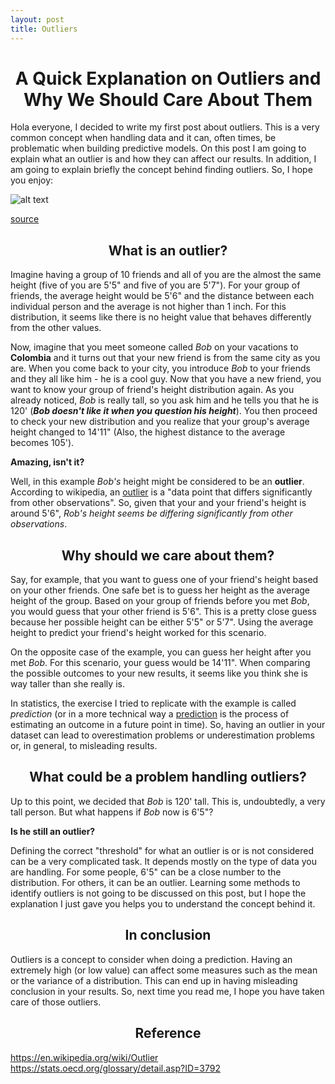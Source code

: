 ```yaml
---
layout: post
title: Outliers
---
```


<h1 style="font-size:200%;text-align:center">A Quick Explanation on Outliers and Why We Should Care About Them</h1>

Hola everyone, I decided to write my first post about outliers. This is a very common concept when handling data and it can, often times, be problematic when building predictive models. On this post I am going to explain what an outlier is and how they can affect our results. In addition, I am going to explain briefly the concept behind finding outliers. So, I hope you enjoy: 

![alt text](https://i.makeagif.com/media/8-18-2017/S_jkMJ.gif "Me Typing - not me, really")

[source](https://i.makeagif.com/media/8-18-2017/S_jkMJ.gif)

<h2 style="text-align:center">What is an outlier?</h2>

Imagine having a group of 10 friends and all of you are the almost the same height (five of you are 5'5" and five of you are 5'7"). For your group of friends, the average height would be 5'6" and the distance between each individual person and the average is not higher than 1 inch. For this distribution, it seems like there is no height value that behaves differently from the other values.

Now, imagine that you meet someone called _Bob_ on your vacations to <b>Colombia</b> and it turns out that your new friend is from the same city as you are. When you come back to your city, you introduce _Bob_ to your friends and they all like him - he is a cool guy. Now that you have a new friend, you want to know your group of friend's height distribution again. As you already noticed, _Bob_ is really tall, so you ask him and he tells you that he is 120' (<i><b>Bob doesn't like it when you question his height</b></i>). You then proceed to check your new distribution and you realize that your group's average height changed to 14'11" (Also, the highest distance to the average becomes 105').

<b>Amazing, isn't it?</b>

Well, in this example _Bob's_ height might be considered to be an <b>outlier</b>. According to wikipedia, an [outlier](https://en.wikipedia.org/wiki/Outlier) is a "data point that differs significantly from other observations". So, given that your and your friend's height is around 5'6", _Rob's height seems be differing significantly from other observations_.

<h2 style="text-align:center">Why should we care about them?</h2>

Say, for example, that you want to guess one of your friend's height based on your other friends. One safe bet is to guess her height as the average height of the group. Based on your group of friends before you met _Bob_, you would guess that your other friend is 5'6". This is a pretty close guess because her possible height can be either 5'5" or 5'7". Using the average height to predict your friend's height worked for this scenario. 

On the opposite case of the example, you can guess her height after you met _Bob_. For this scenario, your guess would be 14'11". When comparing the possible outcomes to your new results, it seems like you think she is way taller than she really is.  

In statistics, the exercise I tried to replicate with the example is called _prediction_ (or in a more technical way a [prediction](https://stats.oecd.org/glossary/detail.asp?ID=3792) is the process of estimating an outcome in a future point in time). So, having an outlier in your dataset can lead to overestimation problems or underestimation problems or, in general, to misleading results.

<h2 style="text-align:center">What could be a problem handling outliers?</h2>

Up to this point, we decided that _Bob_ is 120' tall. This is, undoubtedly, a very tall person. But what happens if _Bob_ now is 6'5"? 

<b>Is he still an outlier?</b>

Defining the correct "threshold" for what an outlier is or is not considered can be a very complicated task. It depends mostly on the type of data you are handling. For some people, 6'5" can be a close number to the distribution. For others, it can be an outlier. Learning some methods to identify outliers is not going to be discussed on this post, but I hope the explanation I just gave you helps you to understand the concept behind it.

<h2 style="text-align:center">In conclusion</h2>

Outliers is a concept to consider when doing a prediction. Having an extremely high (or low value) can affect some measures such as the mean or the variance of a distribution. This can end up in having misleading conclusion in your results. So, next time you read me, I hope you have taken care of those outliers.

<h2 style="text-align:center">Reference</h2>

https://en.wikipedia.org/wiki/Outlier
https://stats.oecd.org/glossary/detail.asp?ID=3792














